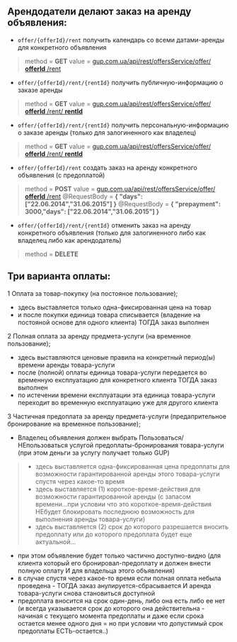 
Арендодатели делают заказ на аренду объявления:
------------------

* `offer/{offerId}/rent` получить календарь со всеми датами-аренды для конкретного объявления
> method = **GET**
> value =  [gup.com.ua/api/rest/offersService/offer/ **offerId** /rent](http://gup.com.ua/api/rest/offersService/offer/{offerId}/rent)

* `offer/{offerId}/rent/{rentId}` получить публичную-информацию о заказе аренды
> method = **GET**
> value =  [gup.com.ua/api/rest/offersService/offer/ **offerId** /rent/ **rentId**](http://gup.com.ua/api/rest/offersService/offer/{offerId}/rent/{rentId})

* `offer/{offerId}/rent/{rentId}` получить персональную-информацию о заказе аренды (только для залогиненного как владелец)
> method = **GET**
> value =  [gup.com.ua/api/rest/offersService/offer/ **offerId** /rent/ **rentId**](http://gup.com.ua/api/rest/offersService/offer/{offerId}/rent/{rentId})

* `offer/{offerId}/rent` создать заказ на аренду конкретного объявления (с предоплатой)
> method = **POST**
> value =  [gup.com.ua/api/rest/offersService/offer/ **offerId** /rent](http://gup.com.ua/api/rest/offersService/offer/{offerId}/rent)
> @RequestBody = **{ "days": ["22.06.2014","31.06.2015"] }**
> @RequestBody = **{ "prepayment": 3000,"days": ["22.06.2014","31.06.2015"] }**

* `offer/{offerId}/rent/{rentId}` отменить заказ на аренду конкретного объявления (только для залогиненного либо как владелец либо как арендодатель)
> method = **DELETE**


Три варианта оплаты:
------------------
1 Оплата за товар-покупку (на постояное пользование);

*    здесь выставляется только одна-фиксированная цена на товар
*    и после покупки единица товара списывается (владение на постояной основе для одного клиента) ТОГДА заказ выполнен


2 Полная оплата за аренду предмета-услуги (на временное пользование);

*    здесь выставляются ценовые правила на конкретный период(ы) времени аренды товара-услуги
*    после (полной) оплаты единица товара-услуги передается во временную експлуатацию для конкретного клиента ТОГДА заказ выполнен
*    по истечении времени експлуатации эта единица товара-услуги переходит во временную експлуатацию уже для другого клиента


3 Частичная предоплата за аренду предмета-услуги (предапрительное бронирование на временное пользование);

*    Владелец объявления должен выбрать Пользоваться/НЕпользоваться услугой предоплаты-бронирования товара-услуги (при этом деньги за услугу получает только GUP)
> * здесь выставляется одна-фиксированная цена предоплаты для возможности гарантированной аренды этого товара-услуги спустя через какое-то время
> * здесь выставляется (1) короткое-время-действия для возможности гарантированной аренды (с запасом времени...при условии что это короткое-время-действия НЕбудет блокировать последнюю возможность для выполнения аренды товара-услуги)
> * здесь выставляется (2) срок до которого разрешается вносить предоплату или до которого предоплата будет еще актуальной...

*    при этом объявление будет только частично доступно-видно (для клиента который его бронировал-предоплату и должен внести полную оплату И для владельца этого объявления)
*    в случае спустя через какое-то время если полная оплата небыла проведена - ТОГДА заказ анулируется-сбрасывается И аренда товара-услуги снова становиться доступной
*    предоплата вносится на срок один-день, либо она есть либо ее нет (и всегда указывается срок до которого она действительна - начиная с текущего момента предоплаты и даже если срока остается менее одного дня = но при условии что допустимый срок предоплаты ЕСТЬ-остается..)

